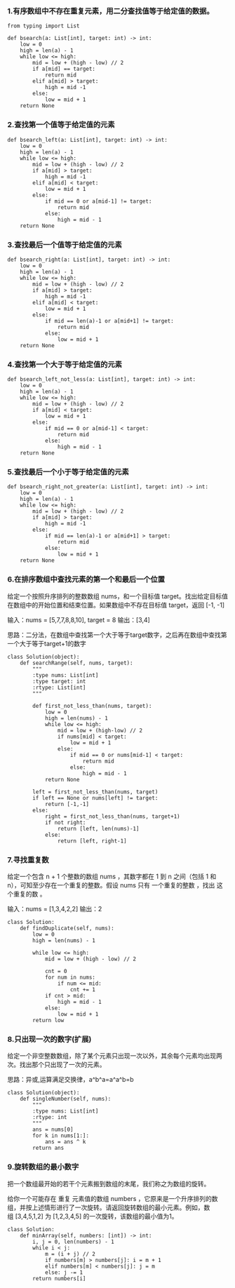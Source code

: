 
### 1.有序数组中不存在重复元素，用二分查找值等于给定值的数据。

```
from typing import List

def bsearch(a: List[int], target: int) -> int:
    low = 0
    high = len(a) - 1
    while low <= high:
        mid = low + (high - low) // 2
        if a[mid] == target:
            return mid
        elif a[mid] > target:
            high = mid -1
        else:
            low = mid + 1
    return None
```

### 2.查找第一个值等于给定值的元素

```
def bsearch_left(a: List[int], target: int) -> int:
    low = 0
    high = len(a) - 1
    while low <= high:
        mid = low + (high - low) // 2
        if a[mid] > target:
            high = mid -1
        elif a[mid] < target:
            low = mid + 1
        else:
            if mid == 0 or a[mid-1] != target:
                return mid
            else:
                high = mid - 1
    return None
```

### 3.查找最后一个值等于给定值的元素

```
def bsearch_right(a: List[int], target: int) -> int:
    low = 0
    high = len(a) - 1
    while low <= high:
        mid = low + (high - low) // 2
        if a[mid] > target:
            high = mid -1
        elif a[mid] < target:
            low = mid + 1
        else:
            if mid == len(a)-1 or a[mid+1] != target:
                return mid
            else:
                low = mid + 1
    return None
```

### 4.查找第一个大于等于给定值的元素

```
def bsearch_left_not_less(a: List[int], target: int) -> int:
    low = 0
    high = len(a) - 1
    while low <= high:
        mid = low + (high - low) // 2
        if a[mid] < target:
            low = mid + 1
        else:
            if mid == 0 or a[mid-1] < target:
                return mid
            else:
                high = mid - 1
    return None
```

### 5.查找最后一个小于等于给定值的元素

```
def bsearch_right_not_greater(a: List[int], target: int) -> int:
    low = 0
    high = len(a) - 1
    while low <= high:
        mid = low + (high - low) // 2
        if a[mid] > target:
            high = mid -1
        else:
            if mid == len(a)-1 or a[mid+1] > target:
                return mid
            else:
                low = mid + 1
    return None
```

### 6.在排序数组中查找元素的第一个和最后一个位置

给定一个按照升序排列的整数数组 nums，和一个目标值 target。找出给定目标值在数组中的开始位置和结束位置。如果数组中不存在目标值 target，返回 [-1, -1]

输入：nums = [5,7,7,8,8,10], target = 8
输出：[3,4]

思路：二分法，在数组中查找第一个大于等于target数字，之后再在数组中查找第一个大于等于target+1的数字

```
class Solution(object):
    def searchRange(self, nums, target):
        """
        :type nums: List[int]
        :type target: int
        :rtype: List[int]
        """

        def first_not_less_than(nums, target):
            low = 0
            high = len(nums) - 1
            while low <= high:
                mid = low + (high-low) // 2
                if nums[mid] < target:
                    low = mid + 1
                else:
                    if mid == 0 or nums[mid-1] < target:
                        return mid
                    else:
                        high = mid - 1
            return None

        left = first_not_less_than(nums, target)
        if left == None or nums[left] != target:
            return [-1,-1]
        else:
            right = first_not_less_than(nums, target+1)
            if not right:
                return [left, len(nums)-1]
            else:
                return [left, right-1]
```

### 7.寻找重复数

给定一个包含 n + 1 个整数的数组 nums ，其数字都在 1 到 n 之间（包括 1 和 n），可知至少存在一个重复的整数。假设 nums 只有 一个重复的整数 ，找出 这个重复的数 。

输入：nums = [1,3,4,2,2]
输出：2

```
class Solution:
    def findDuplicate(self, nums):
        low = 0
        high = len(nums) - 1

        while low <= high:
            mid = low + (high - low) // 2

            cnt = 0
            for num in nums:
                if num <= mid:
                    cnt += 1
            if cnt > mid:
                high = mid - 1
            else:
                low = mid + 1
        return low
```

### 8.只出现一次的数字(扩展)

给定一个非空整数数组，除了某个元素只出现一次以外，其余每个元素均出现两次。找出那个只出现了一次的元素。

思路：异或,运算满足交换律，a^b^a=a^a^b=b

```
class Solution(object):
    def singleNumber(self, nums):
        """
        :type nums: List[int]
        :rtype: int
        """
        ans = nums[0]
        for k in nums[1:]:
            ans = ans ^ k
        return ans
```

### 9.旋转数组的最小数字

把一个数组最开始的若干个元素搬到数组的末尾，我们称之为数组的旋转。

给你一个可能存在 重复 元素值的数组 numbers ，它原来是一个升序排列的数组，并按上述情形进行了一次旋转。请返回旋转数组的最小元素。例如，数组 [3,4,5,1,2] 为 [1,2,3,4,5] 的一次旋转，该数组的最小值为1。  

```
class Solution:
    def minArray(self, numbers: [int]) -> int:
        i, j = 0, len(numbers) - 1
        while i < j:
            m = (i + j) // 2
            if numbers[m] > numbers[j]: i = m + 1
            elif numbers[m] < numbers[j]: j = m
            else: j -= 1
        return numbers[i]
```





















